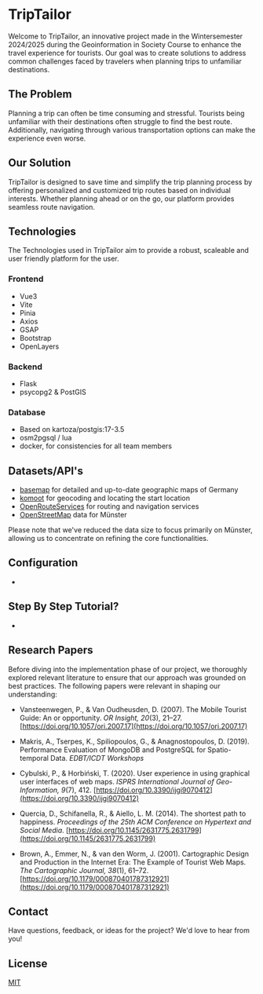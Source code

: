 # TripTailor

Welcome to TripTailor, an innovative project made in the Wintersemester 2024/2025 during the Geoinformation in Society Course to enhance the travel experience for tourists. Our goal was to create solutions to address common challenges faced by travelers when planning trips to unfamiliar destinations.

## The Problem

Planning a trip can often be time consuming and stressful. Tourists being unfamiliar with their destinations often struggle to find the best route. Additionally, navigating through various transportation options can make the experience even worse.

## Our Solution

TripTailor is designed to save time and simplify the trip planning process by offering personalized and customized trip routes based on individual interests. Whether planning ahead or on the go, our platform provides seamless route navigation.

## Technologies
The Technologies used in TripTailor aim to provide a robust, scaleable and user friendly platform for the user.

### Frontend
- Vue3
- Vite
- Pinia
- Axios
- GSAP
- Bootstrap
- OpenLayers

### Backend
- Flask
- psycopg2 & PostGIS

### Database
- Based on kartoza/postgis:17-3.5
- osm2pgsql / lua
- docker, for consistencies for all team members

## Datasets/API's

- [basemap](https://basemap.de/) for detailed and up-to-date geographic maps of Germany
- [komoot](https://www.komoot.com/de-de) for geocoding and locating the start location
- [OpenRouteServices](https://openrouteservice.org/) for routing and navigation services 
- [OpenStreetMap](https://www.openstreetmap.org/relation/62591#map=13/51.96257/7.63721) data for Münster 

Please note that we've reduced the data size to focus primarily on Münster, allowing us to concentrate on refining the core functionalities.

## Configuration
-

## Step By Step Tutorial?
-

## Research Papers
Before diving into the implementation phase of our project, we thoroughly explored relevant literature to ensure that our approach was grounded on best practices. The following papers were relevant in shaping our understanding:

-  Vansteenwegen, P., & Van Oudheusden, D. (2007). The Mobile Tourist Guide: An or opportunity. *OR Insight, 20*(3), 21–27. [https://doi.org/10.1057/ori.2007.17](https://doi.org/10.1057/ori.2007.17)

-  Makris, A., Tserpes, K., Spiliopoulos, G., & Anagnostopoulos, D. (2019). Performance Evaluation of MongoDB and PostgreSQL for Spatio-temporal Data. *EDBT/ICDT Workshops*

-  Cybulski, P., & Horbiński, T. (2020). User experience in using graphical user interfaces of web maps. *ISPRS International Journal of Geo-Information, 9*(7), 412. [https://doi.org/10.3390/ijgi9070412](https://doi.org/10.3390/ijgi9070412)
-  Quercia, D., Schifanella, R., & Aiello, L. M. (2014). The shortest path to happiness. *Proceedings of the 25th ACM Conference on Hypertext and Social Media*. [https://doi.org/10.1145/2631775.2631799](https://doi.org/10.1145/2631775.2631799)

-  Brown, A., Emmer, N., & van den Worm, J. (2001). Cartographic Design and Production in the Internet Era: The Example of Tourist Web Maps. *The Cartographic Journal, 38*(1), 61–72. [https://doi.org/10.1179/000870401787312921](https://doi.org/10.1179/000870401787312921)


## Contact
Have questions, feedback, or ideas for the project? We'd love to hear from you!

## License

[MIT](https://choosealicense.com/licenses/mit/)